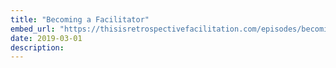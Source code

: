 ```yaml
---
title: "Becoming a Facilitator"
embed_url: "https://thisisretrospectivefacilitation.com/episodes/becoming-a-retrospective-facilitator"
date: 2019-03-01
description: 
---
```

